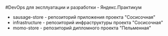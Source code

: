 #DevOps для эксплуатации и разработки - Яндекс.Практикум

- sausage-store - репозиторий приложения проекта "Сосисочная"
- infrastructure - репозиторий инфраструктуры проекта "Сосисочная"
- momo-store - репозиторий дипломного проекта "Пельменная"